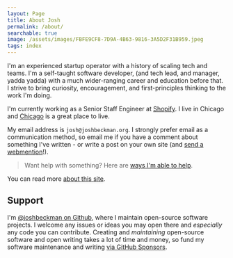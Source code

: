 ```yaml
---
layout: Page
title: About Josh
permalink: /about/
searchable: true
image: /assets/images/FBFE9CF8-7D9A-4B63-9816-3A5D2F31B959.jpeg
tags: index
---
```


I'm an experienced startup operator with a history of scaling tech and teams. I'm a self-taught software developer, (and tech lead, and manager, yadda yadda) with a much wider-ranging career and education before that. I strive to bring curiosity, encouragement, and first-principles thinking to the work I'm doing.

I'm currently working as a Senior Staff Engineer at [Shopify](//shopify.com).
I live in Chicago and [Chicago](/tags#chicago) is a great place to live.

My email address is `josh@joshbeckman.org`. I strongly prefer email as a communication method, so email me if you have a comment about something I've written - or write a post on your own site (and [send a webmention](https://webmention.app/)!).

> Want help with something? Here are [ways I'm able to help](/blog/ways-im-available-to-help/).

You can read more [about this site](/about-this-site).

## Support

I'm [@joshbeckman on Github](//github.com/joshbeckman), where I maintain open-source software projects. I welcome any issues or ideas you may open there and _especially_ any code you can contribute. Creating and _maintaining_ open-source software and open writing takes a lot of time and money, so fund my software maintenance and writing [via GitHub Sponsors](https://github.com/sponsors/joshbeckman).
